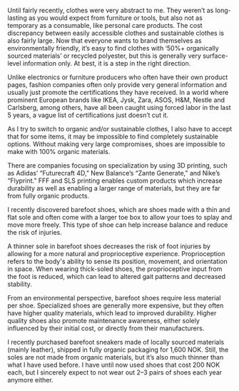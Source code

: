 Until fairly recently, clothes were very abstract to me. They weren’t as long-lasting as you would expect from furniture or tools, but also not as temporary as a consumable, like personal care products. The cost discrepancy between easily accessible clothes and sustainable clothes is also fairly large. Now that everyone wants to brand themselves as environmentally friendly, it’s easy to find clothes with ‘50%+ organically sourced materials’ or recycled polyester, but this is generally very surface-level information only. At best, it is a step in the right direction.

Unlike electronics or furniture producers who often have their own product pages, fashion companies often only provide very general information and usually just promote the certifications they have received. In a world where prominent European brands like IKEA, Jysk, Zara, ASOS, H&M, Nestle and Carlsberg, among others, have all been caught using forced labor in the last 5 years, a vague list of certifications just doesn’t cut it.

As I try to switch to organic and/or sustainable clothes, I also have to accept that for some items, it may be impossible to find completely sustainable options. Without making very large compromises, shoes are impossible to make with 100% organic materials.

There are companies focusing on specialization by using 3D printing, such as Adidas’ “Futurecraft 4D,” New Balance’s “Zante Generate,” and Nike’s “Flyprint.” FFF and SLS printing enables custom products which increase durability as well as enabling a larger range of materials, but they are far from fully organic products.

I recently discovered barefoot shoes, which are shoes made with a thin and flat sole and often come with a larger toe box to allow your toes to splay and move more freely. This type of shoe can help increase balance and reduce the risk of injuries.

A thinner sole in barefoot shoes decreases the risk of foot injuries by allowing for a more natural and proprioceptive experience. Proprioception refers to the body's ability to sense its position, movement, and orientation in space. When wearing thick-soled shoes, the proprioceptive input from the foot is reduced, which can lead to altered gait patterns and decreased stability.

From an environmental perspective, barefoot shoes require less material per shoe. Specialized shoes are generally more expensive, but they often have higher quality materials, which lead to improved durability. Higher quality shoes also promote maintenance awareness, either solely influenced by their initial cost, or directly from their manufacturers.

I recently purchased barefoot sneakers made of locally sourced materials (mainly leather), shipped in fully organic packaging for 1,600 NOK. Still, the soles are not made from organic materials, but it’s also much thinner than what I have used before. I have until now used shoes that cost 200 NOK each, but I sincerely expect to not wear out 2–3 pairs of shoes each year anymore either.